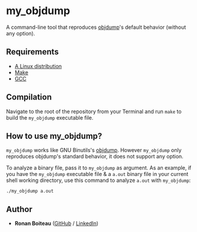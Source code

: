 # my_objdump

A command-line tool that reproduces [objdump](https://en.wikipedia.org/wiki/Objdump)'s default behavior (without any option).

## Requirements

 - [A Linux distribution](https://en.wikipedia.org/wiki/Linux_distribution)
 - [Make](https://www.gnu.org/software/make/)
 - [GCC](https://gcc.gnu.org/)

## Compilation

Navigate to the root of the repository from your Terminal and run `make` to build the `my_objdump` executable file.

## How to use my_objdump?

`my_objdump` works like GNU Binutils's [objdump](https://en.wikipedia.org/wiki/Objdump). However `my_objdump` only reproduces objdump's standard behavior, it does not support any option.

To analyze a binary file, pass it to `my_objdump` as argument. As an example, if you have the `my_objdump` executable file & a `a.out` binary file in your current shell working directory, use this command to analyze `a.out` with `my_objdump`:
```
./my_objdump a.out
```

## Author

* **Ronan Boiteau** ([GitHub](https://github.com/ronanboiteau) / [LinkedIn](https://www.linkedin.com/in/ronanboiteau/))
